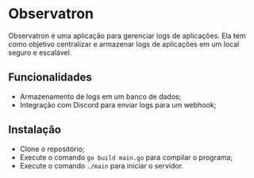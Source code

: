 # Observatron

Observatron é uma aplicação para gerenciar logs de aplicações.
Ela tem como objetivo centralizar e armazenar logs de aplicações em um local seguro e escalável.

## Funcionalidades

- Armazenamento de logs em um banco de dados;
- Integração com Discord para enviar logs para um webhook;

## Instalação

- Clone o repositório;
- Execute o comando `go build main.go` para compilar o programa;
- Execute o comando `./main` para iniciar o servidor.
